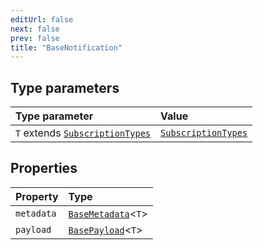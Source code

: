 ```yaml
---
editUrl: false
next: false
prev: false
title: "BaseNotification"
---
```


## Type parameters

| Type parameter | Value |
| :------ | :------ |
| `T` extends [`SubscriptionTypes`](../enumerations/SubscriptionTypes.md) | [`SubscriptionTypes`](../enumerations/SubscriptionTypes.md) |

## Properties

| Property | Type |
| :------ | :------ |
| `metadata` | [`BaseMetadata`](BaseMetadata.md)\<`T`\> |
| `payload` | [`BasePayload`](BasePayload.md)\<`T`\> |
